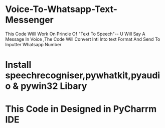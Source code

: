 # Voice-To-Whatsapp-Text-Messenger
This Code Willl Work On Princle Of "Text To Speech"-- U Will Say A Message In Voice ,The Code Will Convert Inti Into text Format And Send To Inputter Whatsapp Number
# Install speechrecogniser,pywhatkit,pyaudio & pywin32 Libary
# This Code in Designed in PyCharrm IDE
